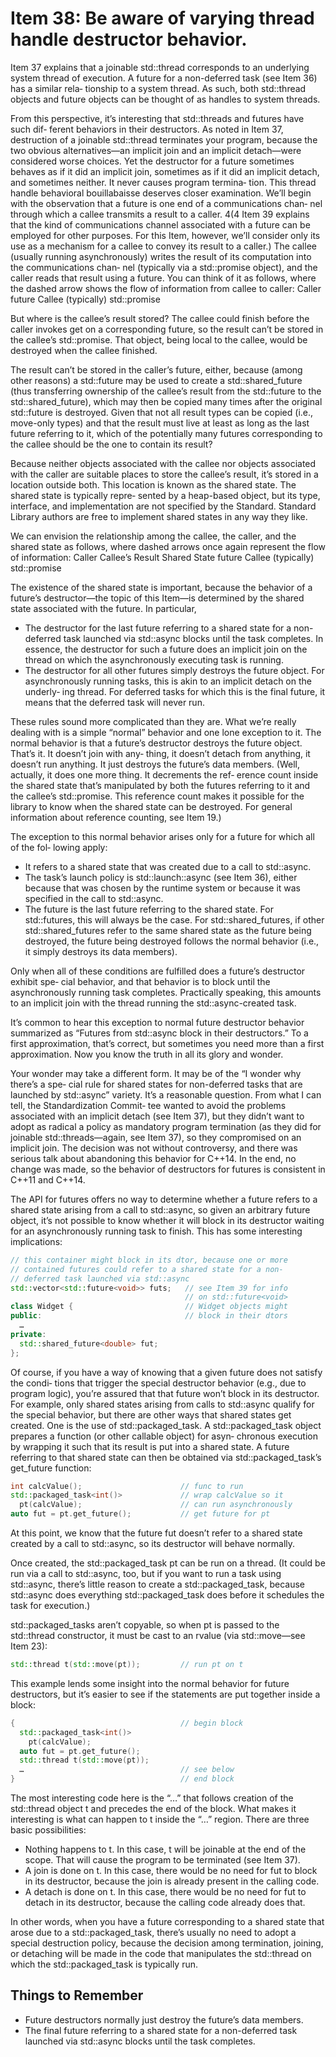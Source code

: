 # Item 38: Be aware of varying thread handle destructor behavior.

Item 37 explains  that a  joinable std::thread corresponds  to an underlying  system
thread of execution. A future for a non-deferred task (see Item 36) has a similar rela‐
tionship  to  a  system  thread. As  such, both std::thread objects  and  future objects
can be thought of as handles to system threads.

From  this perspective,  it’s  interesting  that std::threads and  futures have such dif‐
ferent behaviors  in  their destructors. As noted  in  Item 37, destruction of a  joinable
std::thread  terminates  your  program,  because  the  two  obvious  alternatives—an
implicit  join  and  an  implicit  detach—were  considered  worse  choices.  Yet  the
destructor for a future sometimes behaves as if it did an implicit join, sometimes as
if it did an implicit detach, and sometimes neither. It never causes program termina‐
tion. This thread handle behavioral bouillabaisse deserves closer examination.
We’ll begin with the observation that a future is one end of a communications chan‐
nel through which a callee transmits a result to a caller.
4(4 Item 39 explains that the kind of communications channel associated with a future can be employed for other
purposes. For this Item, however, we’ll consider only its use as a mechanism for a callee to convey its result to
a caller.)
The callee (usually running
asynchronously) writes the result of its computation into the communications chan‐
nel  (typically  via  a  std::promise  object),  and  the  caller  reads  that  result  using  a
future.  You  can  think  of  it  as  follows, where  the  dashed  arrow  shows  the  flow  of
information from callee to caller:
Caller future Callee (typically) std::promise

But where is the callee’s result stored? The callee could finish before the caller invokes
get  on  a  corresponding  future,  so  the  result  can’t  be  stored  in  the  callee’s
std::promise. That object, being  local  to  the  callee, would be destroyed when  the
callee finished.

The result can’t be stored in the caller’s future, either, because (among other reasons)
a  std::future  may  be  used  to  create  a  std::shared_future  (thus  transferring
ownership of the callee’s result from the std::future to the std::shared_future),
which may  then be copied many  times after  the original std::future  is destroyed.
Given that not all result types can be copied (i.e., move-only types) and that the result
must  live  at  least  as  long  as  the  last  future  referring  to  it, which  of  the  potentially
many futures corresponding to the callee should be the one to contain its result?

Because  neither  objects  associated  with  the  callee  nor  objects  associated  with  the
caller  are  suitable places  to  store  the  callee’s  result,  it’s  stored  in  a  location outside
both. This  location  is known as  the  shared  state. The shared state  is  typically repre‐
sented  by  a  heap-based  object,  but  its  type,  interface,  and  implementation  are  not
specified  by  the  Standard.  Standard  Library  authors  are  free  to  implement  shared
states in any way they like.

We can envision the relationship among the callee, the caller, and the shared state as
follows, where dashed arrows once again represent the flow of information:
Caller Callee’s Result Shared State future Callee (typically) std::promise

The  existence  of  the  shared  state  is  important,  because  the  behavior  of  a  future’s
destructor—the topic of this Item—is determined by the shared state associated with
the future. In particular,
- The  destructor  for  the  last  future  referring  to  a  shared  state  for  a  non-
deferred  task  launched  via  std::async  blocks  until  the  task  completes.  In
essence, the destructor for such a future does an implicit join on the thread on
which the asynchronously executing task is running.
- The  destructor  for  all  other  futures  simply  destroys  the  future  object.  For
asynchronously running tasks, this is akin to an implicit detach on the underly‐
ing thread. For deferred tasks for which this is the final future, it means that the
deferred task will never run.

These rules sound more complicated than they are. What we’re really dealing with is
a simple “normal” behavior and one lone exception to it. The normal behavior is that
a  future’s destructor destroys  the  future object. That’s  it.  It doesn’t join with  any‐
thing,  it doesn’t detach  from anything,  it doesn’t  run anything.  It  just destroys  the
future’s data members. (Well, actually, it does one more thing. It decrements the ref‐
erence count inside the shared state that’s manipulated by both the futures referring
to  it  and  the  callee’s std::promise. This  reference  count makes  it possible  for  the
library  to  know  when  the  shared  state  can  be  destroyed.  For  general  information
about reference counting, see Item 19.)

The exception to this normal behavior arises only for a future for which all of the fol‐
lowing apply:
- It refers to a shared state that was created due to a call to std::async.
- The  task’s  launch policy  is std::launch::async  (see  Item 36), either because
that was chosen by  the runtime system or because  it was specified  in  the call  to
std::async.
- The  future  is  the  last  future referring  to  the  shared  state. For std::futures,
this will always be  the case. For std::shared_futures,  if other std::shared_futures 
refer  to  the same shared state as  the  future being destroyed,  the  future
being  destroyed  follows  the  normal  behavior  (i.e.,  it  simply  destroys  its  data
members).

Only when all of these conditions are fulfilled does a future’s destructor exhibit spe‐
cial  behavior,  and  that  behavior  is  to  block  until  the  asynchronously  running  task
completes.  Practically  speaking,  this  amounts  to  an  implicit  join  with  the  thread
running the std::async-created task.

It’s common to hear this exception to normal future destructor behavior summarized
as  “Futures  from std::async block  in  their destructors.” To a  first approximation,
that’s  correct,  but  sometimes  you need more  than  a  first  approximation. Now  you
know the truth in all its glory and wonder.

Your wonder may take a different form. It may be of the “I wonder why there’s a spe‐
cial  rule  for  shared  states  for non-deferred  tasks  that are  launched by std::async”
variety. It’s a reasonable question. From what I can tell, the Standardization Commit‐
tee wanted  to avoid  the problems associated with an  implicit detach  (see  Item 37),
but they didn’t want to adopt as radical a policy as mandatory program termination
(as  they did  for  joinable std::threads—again,  see  Item 37),  so  they  compromised
on an implicit join. The decision was not without controversy, and there was serious
talk about abandoning this behavior for C++14. In the end, no change was made, so
the behavior of destructors for futures is consistent in C++11 and C++14.

The API  for  futures offers no way  to determine whether a  future  refers  to a  shared
state arising  from a  call  to std::async,  so given an arbitrary  future object,  it’s not
possible to know whether it will block in its destructor waiting for an asynchronously
running task to finish. This has some interesting implications:
```cpp
// this container might block in its dtor, because one or more
// contained futures could refer to a shared state for a non-
// deferred task launched via std::async
std::vector<std::future<void>> futs;   // see Item 39 for info
                                       // on std::future<void>
class Widget {                         // Widget objects might
public:                                // block in their dtors
  …
private:
  std::shared_future<double> fut;
};
```
Of course, if you have a way of knowing that a given future does not satisfy the condi‐
tions  that  trigger  the special destructor behavior (e.g., due  to program  logic), you’re
assured that that future won’t block in its destructor. For example, only shared states
arising from calls to std::async qualify for the special behavior, but there are other
ways  that  shared  states  get  created.  One  is  the  use  of  std::packaged_task.  A
std::packaged_task object prepares a  function (or other callable object)  for asyn‐
chronous  execution by wrapping  it  such  that  its  result  is put  into  a  shared  state. A
future referring to that shared state can then be obtained via std::packaged_task’s
get_future function:
```cpp
int calcValue();                      // func to run
std::packaged_task<int()>             // wrap calcValue so it
  pt(calcValue);                      // can run asynchronously
auto fut = pt.get_future();           // get future for pt
```
At this point, we know that the future fut doesn’t refer to a shared state created by a
call to std::async, so its destructor will behave normally.

Once created, the std::packaged_task pt can be run on a thread. (It could be run
via a call to std::async, too, but if you want to run a task using std::async, there’s
little reason  to create a std::packaged_task, because std::async does everything
std::packaged_task does before it schedules the task for execution.)

std::packaged_tasks  aren’t  copyable,  so when  pt  is  passed  to  the  std::thread
constructor, it must be cast to an rvalue (via std::move—see Item 23):
```cpp
std::thread t(std::move(pt));         // run pt on t
```
This example lends some insight into the normal behavior for future destructors, but
it’s easier to see if the statements are put together inside a block:
```cpp
{                                     // begin block
  std::packaged_task<int()>
    pt(calcValue);
  auto fut = pt.get_future();
  std::thread t(std::move(pt));
  …                                   // see below
}                                     // end block
```
The most  interesting code here  is  the  “…”  that  follows creation of  the std::thread
object  t  and  precedes  the  end  of  the  block. What makes  it  interesting  is what  can
happen to t inside the “…” region. There are three basic possibilities:
- Nothing happens  to t.  In  this  case, t will be  joinable  at  the  end of  the  scope.
That will cause the program to be terminated (see Item 37).
- A join is done on t. In this case, there would be no need for fut to block in its
destructor, because the join is already present in the calling code.
- A detach is done on t. In this case, there would be no need for fut to detach in
its destructor, because the calling code already does that.

In other words, when  you have  a  future  corresponding  to  a  shared  state  that  arose
due to a std::packaged_task, there’s usually no need to adopt a special destruction
policy, because the decision among termination, joining, or detaching will be made in
the  code  that manipulates  the std::thread on which  the std::packaged_task  is
typically run.

## Things to Remember
- Future destructors normally just destroy the future’s data members.
- The  final  future  referring  to  a  shared  state  for  a non-deferred  task  launched
via std::async blocks until the task completes.
